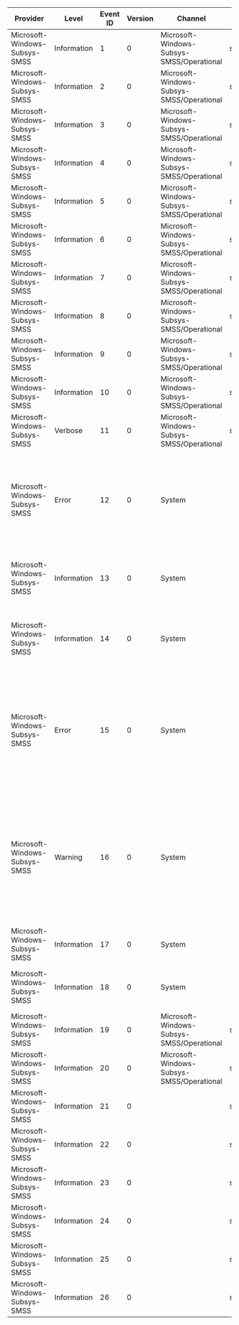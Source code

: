 Provider                       |  Level        |  Event ID  |  Version  |  Channel                                    |  Task                           |  Opcode  |  Keyword           |  Message
-------------------------------|---------------|------------|-----------|---------------------------------------------|---------------------------------|----------|--------------------|------------------------------------------------------------------------------------------------------------------------------------------------------------------------------------------------------------------
Microsoft-Windows-Subsys-SMSS  |  Information  |  1         |  0        |  Microsoft-Windows-Subsys-SMSS/Operational  |  smss:ExecuteImage              |  Start   |  smss:Diagnostics  |
Microsoft-Windows-Subsys-SMSS  |  Information  |  2         |  0        |  Microsoft-Windows-Subsys-SMSS/Operational  |  smss:ExecuteImage              |  Stop    |  smss:Diagnostics  |
Microsoft-Windows-Subsys-SMSS  |  Information  |  3         |  0        |  Microsoft-Windows-Subsys-SMSS/Operational  |  smss:InitializeRegistry        |  Start   |  smss:Diagnostics  |
Microsoft-Windows-Subsys-SMSS  |  Information  |  4         |  0        |  Microsoft-Windows-Subsys-SMSS/Operational  |  smss:InitializeRegistry        |  Stop    |  smss:Diagnostics  |
Microsoft-Windows-Subsys-SMSS  |  Information  |  5         |  0        |  Microsoft-Windows-Subsys-SMSS/Operational  |  smss:SetupExecuteList          |  Start   |  smss:Diagnostics  |
Microsoft-Windows-Subsys-SMSS  |  Information  |  6         |  0        |  Microsoft-Windows-Subsys-SMSS/Operational  |  smss:SetupExecuteList          |  Stop    |  smss:Diagnostics  |
Microsoft-Windows-Subsys-SMSS  |  Information  |  7         |  0        |  Microsoft-Windows-Subsys-SMSS/Operational  |  smss:BootExecuteList           |  Start   |  smss:Diagnostics  |
Microsoft-Windows-Subsys-SMSS  |  Information  |  8         |  0        |  Microsoft-Windows-Subsys-SMSS/Operational  |  smss:BootExecuteList           |  Stop    |  smss:Diagnostics  |
Microsoft-Windows-Subsys-SMSS  |  Information  |  9         |  0        |  Microsoft-Windows-Subsys-SMSS/Operational  |  smss:ProcessFileRenames        |  Start   |  smss:Diagnostics  |
Microsoft-Windows-Subsys-SMSS  |  Information  |  10        |  0        |  Microsoft-Windows-Subsys-SMSS/Operational  |  smss:ProcessFileRenames        |  Stop    |  smss:Diagnostics  |
Microsoft-Windows-Subsys-SMSS  |  Verbose      |  11        |  0        |  Microsoft-Windows-Subsys-SMSS/Operational  |  smss:FileRename                |          |  smss:Diagnostics  |
Microsoft-Windows-Subsys-SMSS  |  Error        |  12        |  0        |  System                                     |                                 |          |                    |  The crash dump file could not be created due to a lack of free space on the destination drive. Increasing the amount of free space on the destination drive may help prevent this error.
Microsoft-Windows-Subsys-SMSS  |  Information  |  13        |  0        |  System                                     |                                 |          |                    |  A run level switch from the {CurrentRunLevel} level to the {TargetRunLevel} level has started.
Microsoft-Windows-Subsys-SMSS  |  Information  |  14        |  0        |  System                                     |                                 |          |                    |  A run level switch from the {CurrentRunLevel} level to the {TargetRunLevel} level has ended successfully.
Microsoft-Windows-Subsys-SMSS  |  Error        |  15        |  0        |  System                                     |                                 |          |                    |  A run level switch from the {CurrentRunLevel} level to the {TargetRunLevel} level was failed by {AgentName} with the following error: {Error}For more details; please refer to events logged by this agent.
Microsoft-Windows-Subsys-SMSS  |  Warning      |  16        |  0        |  System                                     |                                 |          |                    |  A run level switch from the {CurrentRunLevel} level to the {TargetRunLevel} level was succeeded by {AgentName} with the following warning: {Error}For more details; please refer to events logged by this agent.
Microsoft-Windows-Subsys-SMSS  |  Information  |  17        |  0        |  System                                     |                                 |          |                    |  A platform binary was successfully executed.
Microsoft-Windows-Subsys-SMSS  |  Information  |  18        |  0        |  System                                     |                                 |          |                    |  An attempt to execute a platform binary failed with error code {Status}.
Microsoft-Windows-Subsys-SMSS  |  Information  |  19        |  0        |  Microsoft-Windows-Subsys-SMSS/Operational  |  smss:BootExecuteNoPnpSyncList  |  Start   |  smss:Diagnostics  |
Microsoft-Windows-Subsys-SMSS  |  Information  |  20        |  0        |  Microsoft-Windows-Subsys-SMSS/Operational  |  smss:BootExecuteNoPnpSyncList  |  Stop    |  smss:Diagnostics  |
Microsoft-Windows-Subsys-SMSS  |  Information  |  21        |  0        |                                             |  smss:SerializeBoot             |  Start   |  smss:Diagnostics  |
Microsoft-Windows-Subsys-SMSS  |  Information  |  22        |  0        |                                             |  smss:SerializeBoot             |  Stop    |  smss:Diagnostics  |
Microsoft-Windows-Subsys-SMSS  |  Information  |  23        |  0        |                                             |  smss:LoadSubsystem             |  Start   |  smss:Diagnostics  |
Microsoft-Windows-Subsys-SMSS  |  Information  |  24        |  0        |                                             |  smss:LoadSubsystem             |  Stop    |  smss:Diagnostics  |
Microsoft-Windows-Subsys-SMSS  |  Information  |  25        |  0        |                                             |  smss:InitializeKnownDlls       |  Start   |  smss:Diagnostics  |
Microsoft-Windows-Subsys-SMSS  |  Information  |  26        |  0        |                                             |  smss:InitializeKnownDlls       |  Stop    |  smss:Diagnostics  |